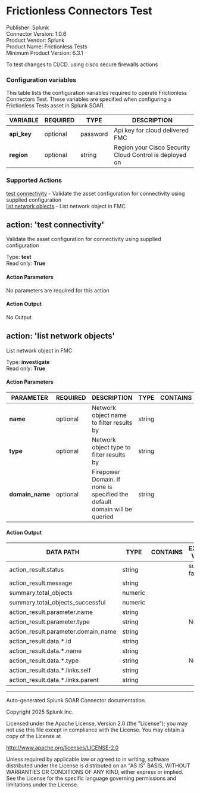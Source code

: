 # Frictionless Connectors Test

Publisher: Splunk \
Connector Version: 1.0.6 \
Product Vendor: Splunk \
Product Name: Frictionless Tests \
Minimum Product Version: 6.3.1

To test changes to CI/CD. using cisco secure firewalls actions

### Configuration variables

This table lists the configuration variables required to operate Frictionless Connectors Test. These variables are specified when configuring a Frictionless Tests asset in Splunk SOAR.

VARIABLE | REQUIRED | TYPE | DESCRIPTION
-------- | -------- | ---- | -----------
**api_key** | optional | password | Api key for cloud delivered FMC |
**region** | optional | string | Region your Cisco Security Cloud Control is deployed on |

### Supported Actions

[test connectivity](#action-test-connectivity) - Validate the asset configuration for connectivity using supplied configuration \
[list network objects](#action-list-network-objects) - List network object in FMC

## action: 'test connectivity'

Validate the asset configuration for connectivity using supplied configuration

Type: **test** \
Read only: **True**

#### Action Parameters

No parameters are required for this action

#### Action Output

No Output

## action: 'list network objects'

List network object in FMC

Type: **investigate** \
Read only: **True**

#### Action Parameters

PARAMETER | REQUIRED | DESCRIPTION | TYPE | CONTAINS
--------- | -------- | ----------- | ---- | --------
**name** | optional | Network object name to filter results by | string | |
**type** | optional | Network object type to filter results by | string | |
**domain_name** | optional | Firepower Domain. If none is specified the default domain will be queried | string | |

#### Action Output

DATA PATH | TYPE | CONTAINS | EXAMPLE VALUES
--------- | ---- | -------- | --------------
action_result.status | string | | success failed |
action_result.message | string | | |
summary.total_objects | numeric | | |
summary.total_objects_successful | numeric | | |
action_result.parameter.name | string | | |
action_result.parameter.type | string | | Network |
action_result.parameter.domain_name | string | | |
action_result.data.\*.id | string | | |
action_result.data.\*.name | string | | |
action_result.data.\*.type | string | | Network |
action_result.data.\*.links.self | string | | |
action_result.data.\*.links.parent | string | | |

______________________________________________________________________

Auto-generated Splunk SOAR Connector documentation.

Copyright 2025 Splunk Inc.

Licensed under the Apache License, Version 2.0 (the "License");
you may not use this file except in compliance with the License.
You may obtain a copy of the License at

http://www.apache.org/licenses/LICENSE-2.0

Unless required by applicable law or agreed to in writing,
software distributed under the License is distributed on an "AS IS" BASIS,
WITHOUT WARRANTIES OR CONDITIONS OF ANY KIND, either express or implied.
See the License for the specific language governing permissions and limitations under the License.

